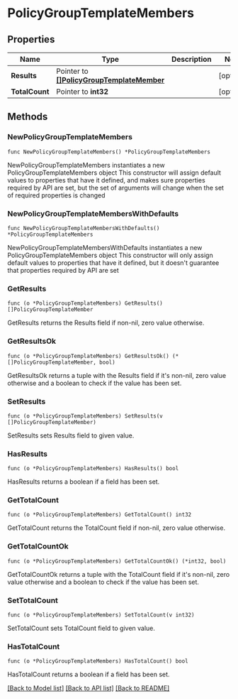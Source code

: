 # PolicyGroupTemplateMembers

## Properties

Name | Type | Description | Notes
------------ | ------------- | ------------- | -------------
**Results** | Pointer to [**[]PolicyGroupTemplateMember**](PolicyGroupTemplateMember.md) |  | [optional] 
**TotalCount** | Pointer to **int32** |  | [optional] 

## Methods

### NewPolicyGroupTemplateMembers

`func NewPolicyGroupTemplateMembers() *PolicyGroupTemplateMembers`

NewPolicyGroupTemplateMembers instantiates a new PolicyGroupTemplateMembers object
This constructor will assign default values to properties that have it defined,
and makes sure properties required by API are set, but the set of arguments
will change when the set of required properties is changed

### NewPolicyGroupTemplateMembersWithDefaults

`func NewPolicyGroupTemplateMembersWithDefaults() *PolicyGroupTemplateMembers`

NewPolicyGroupTemplateMembersWithDefaults instantiates a new PolicyGroupTemplateMembers object
This constructor will only assign default values to properties that have it defined,
but it doesn't guarantee that properties required by API are set

### GetResults

`func (o *PolicyGroupTemplateMembers) GetResults() []PolicyGroupTemplateMember`

GetResults returns the Results field if non-nil, zero value otherwise.

### GetResultsOk

`func (o *PolicyGroupTemplateMembers) GetResultsOk() (*[]PolicyGroupTemplateMember, bool)`

GetResultsOk returns a tuple with the Results field if it's non-nil, zero value otherwise
and a boolean to check if the value has been set.

### SetResults

`func (o *PolicyGroupTemplateMembers) SetResults(v []PolicyGroupTemplateMember)`

SetResults sets Results field to given value.

### HasResults

`func (o *PolicyGroupTemplateMembers) HasResults() bool`

HasResults returns a boolean if a field has been set.

### GetTotalCount

`func (o *PolicyGroupTemplateMembers) GetTotalCount() int32`

GetTotalCount returns the TotalCount field if non-nil, zero value otherwise.

### GetTotalCountOk

`func (o *PolicyGroupTemplateMembers) GetTotalCountOk() (*int32, bool)`

GetTotalCountOk returns a tuple with the TotalCount field if it's non-nil, zero value otherwise
and a boolean to check if the value has been set.

### SetTotalCount

`func (o *PolicyGroupTemplateMembers) SetTotalCount(v int32)`

SetTotalCount sets TotalCount field to given value.

### HasTotalCount

`func (o *PolicyGroupTemplateMembers) HasTotalCount() bool`

HasTotalCount returns a boolean if a field has been set.


[[Back to Model list]](../README.md#documentation-for-models) [[Back to API list]](../README.md#documentation-for-api-endpoints) [[Back to README]](../README.md)


